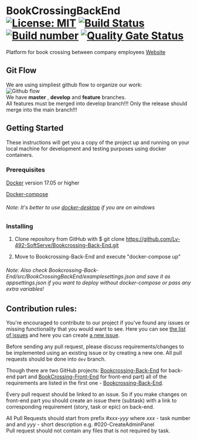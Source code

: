 # BookCrossingBackEnd   [![License: MIT](https://img.shields.io/badge/license-MIT-ff69b4)](https://github.com/ita-social-projects/Bookcrossing-Back-End/blob/develop/LICENSE) [![Build Status](https://travis-ci.org/ita-social-projects/Bookcrossing-Back-End.svg?branch=develop)](https://travis-ci.org/ita-social-projects/Bookcrossing-Back-End) [![Build number](https://img.shields.io/badge/build-number-blue.svg)](https://travis-ci.org/github/ita-social-projects/Bookcrossing-Back-End/builds) [![Quality Gate Status](https://sonarcloud.io/api/project_badges/measure?project=ita-social-projects-bookcrossing-back-end&metric=alert_status)](https://sonarcloud.io/dashboard?id=ita-social-projects-bookcrossing-back-end) 

Platform for book crossing between company employees
[Website](https://book-crossing-web.azurewebsites.net/)  
  
## Git Flow  
We are using simpliest github flow to organize our work:  
![Github flow](https://scilifelab.github.io/software-development/img/github-flow.png)  
We have **master** , **develop** and **feature** branches.   
All features must be merged into develop branch!!!
Only the release should merge into the main branch!!!

## Getting Started
These instructions will get you a copy of the project up and running on your local machine for development and testing purposes using docker containers. 

### Prerequisites
[Docker](https://www.docker.com) version 17.05 or higher

[Docker-compose](https://github.com/docker/compose)

###### Note: It's better to use [docker-desktop](https://www.docker.com/products/docker-desktop) if you are on windows

### Installing
1. Clone repository from GitHub with $ git clone https://github.com/Lv-492-SoftServe/Bookcrossing-Back-End.git 

2. Move to Bookcrossing-Back-End and execute "docker-compose up"

###### Note: Also check Bookcrossing-Back-End/src/BookCrossingBackEnd/examplesettings.json and save it as appsettings.json if you want to deploy without docker-compose or pass any extra variables!
  
## Contribution rules: 
You're encouraged to contribute to our project if you've found any issues or missing functionality that you would want to see. Here you can see [the list of issues](https://github.com/ita-social-projects/Bookcrossing-Back-End/issues) and here you can create [a new issue](https://github.com/ita-social-projects/Bookcrossing-Back-End/issues/new/choose).

Before sending any pull request, please discuss requirements/changes to be implemented using an existing issue or by creating a new one. All pull requests should be done into `dev` branch.

Though there are two GitHub projects: [Bookcrossing-Back-End](https://github.com/ita-social-projects/Bookcrossing-Back-End) for back-end part and [BookCrossing-Front-End](https://github.com/ita-social-projects/Bookcrossing-Front-End) for front-end part) all of the requirements are listed in the first one - [Bookcrossing-Back-End](https://github.com/ita-social-projects/Bookcrossing-Back-End). 

Every pull request should be linked to an issue. So if you make changes on front-end part you should create an issue there (subtask) with a link to corresponding requirement (story, task or epic) on back-end.

All Pull Requests should start from prefix *#xxx-yyy* where *xxx* - task number and and *yyy* - short description 
e.g. #020-CreateAdminPanel  
Pull request should not contain any files that is not required by task.  
